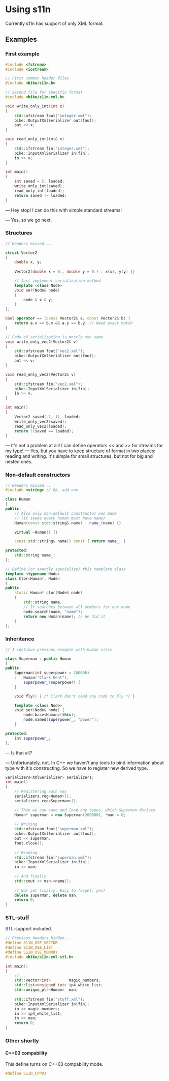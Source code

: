 Using s11n
====================

Currently s11n has support of only XML format.

Examples
---------------------

### First example
```cpp
#include <fstream>
#include <iostream>

// First common header files
#include <bike/s11n.h>

// Second file for specific format
#include <bike/s11n-xml.h>

void write_only_int(int x)
{
	std::ofstream fout("integer.xml");
	bike::OutputXmlSerializer out(fout);
	out << x;
}

void read_only_int(int& x)
{
	std::ifstream fin("integer.xml");
	bike::InputXmlSerializer in(fin);
	in >> x;
}

int main()
{
	int saved = 5, loaded;
	write_only_int(saved);
	read_only_int(loaded);
	return saved != loaded;
}

```

— Hey stop! I can do this with simple standard streams!

— Yes, so we go next.


### Structures
```cpp
// Headers missed...

struct Vector2
{
	double x, y;
	
	Vector2(double x = 0., double y = 0.) : x(x), y(y) {}

	// Just implement serialization method
	template <class Node>
	void ser(Node& node) 
	{
		node & x & y;
	}
};

bool operator == (const Vector2& a, const Vector2& b) {
	return a.x == b.x && a.y == b.y; // Need exact match
}

// Code of serialization is mostly the same
void write_only_vec2(Vector2& v)
{
	std::ofstream fout("vec2.xml");
	bike::OutputXmlSerializer out(fout);
	out << v;
}

void read_only_vec2(Vector2& v)
{
	std::ifstream fin("vec2.xml");
	bike::InputXmlSerializer in(fin);
	in >> v;
}

int main()
{
	Vector2 saved(-1, 1), loaded;
	write_only_vec2(saved);
	read_only_vec2(loaded);
	return !(saved == loaded);
}

```

— It's not a problem at all! I can define operators << and >> for streams for my type!
— Yes, but you have to keep structure of format in two places: reading and writing. It's simple for small structures, but not for big and nested ones.


### Non-default constructors
```cpp
// Headers missed...
#include <string> // Ok, add one

class Human
{
public:
	// Also only non-default constructor was made
	// (It seems every human must have name)
	Human(const std::string& name) : name_(name) {}	

	virtual ~Human() {}

	const std::string& name() const { return name_; }

protected:
	std::string name_;
};

// Define (or exactly specialize) this template class
template <typename Node>
class Ctor<Human*, Node>
{
public:
	static Human* ctor(Node& node) 
	{
		std::string name;
		// It searches between all members for our name
		node.search(name, "name");
		return new Human(name); // We did it
	}
};
```

### Inheritance
```cpp
// I continue previous example with human class

class Superman : public Human
{
public:
    Superman(int superpower = 100000) 
	:	Human("Clark Kent"), 
		superpower_(superpower) {
	}    

	void fly() { /* Clark don't need any code to fly */ }

    template <class Node>
    void ser(Node& node) {
        node.base<Human>(this);
		node.named(superpower_, "power");
    }

protected:
    int superpower_;
};
```

— Is that all?

— Unfortunately, not. In C++ we haven't any tools to bind information about type with it's constructing. So we have to register new derived type.

```cpp
Serializers<XmlSerializer> serializers;
int main()
{
	// Registering such way
	serializers.reg<Human>();
	serializers.reg<Superman>();

	// Then we can save and load any types, which Superman derives
	Human* superman = new Superman(200000), *man = 0;
	
	// Writing
	std::ofstream fout("superman.xml");
	bike::OutputXmlSerializer out(fout);
	out << superman;
	fout.close();
	
	// Reading
	std::ifstream fin("superman.xml");
	bike::InputXmlSerializer in(fin);
	in >> man;
	
	// And finally 
	std::cout << man->name();
	
	// Not yet finally. Easy to forget, yes?
	delete superman, delete man; 
	return 0;
}
```

### STL-stuff

STL-support included.

```cpp
// Previous headers hidden...
#define S11N_USE_VECTOR
#define S11N_USE_LIST
#define S11N_USE_MEMORY
#include <bike/s11n-xml-stl.h>

int main()
{
	//...
	std::vector<int>        magic_numbers;
	std::list<unsigned int> ip4_white_list;
	std::unique_ptr<Human>  man;
	
	std::ifstream fin("stuff.xml");
	bike::InputXmlSerializer in(fin);
	in >> magic_numbers;
	in >> ip4_white_list;
	in >> man;
	return 0;
}
```

### Other shortly
#### C++03 compability
This define turns on C++03 compability mode.
```cpp
#define S11N_CPP03
```

